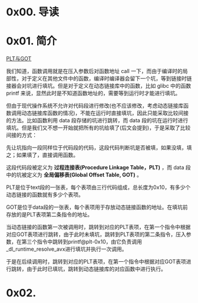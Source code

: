 # 0x00. 导读

# 0x01. 简介

[PLT与GOT](https://www.binss.me/blog/plt-and-got/)

我们知道，函数调用就是在压入参数后对函数地址 call 一下，而由于编译时的局部性，对于定义在其他文件中的函数，编译时编译器会留下一个坑，等到链接时链接器会对坑进行填坑。但是对于定义在动态链接库中的函数，比如 glibc 中的函数 printf 来说，显然此时是不知道函数地址的，需要等到运行时才能进行填坑。

但由于现代操作系统不允许对代码段进行修改(也不应该修改，考虑动态链接库函数调用动态链接库函数的情况)，不能在运行时直接填坑，因此只能采取比较间接的方法。比如函数利用 data 段存储的坑进行跳转，而 data 段的坑在运行时进行填坑。但是我们又不想一开始就把所有的坑给填了(后文会提到)，于是采取了比较间接的方式：

先让坑指向一段同样位于代码段的代码，这段代码判断坑是否被填，如果没填，填之；如果填了，直接调用函数。

这段代码段被定义为 **过程连接表(Procedure Linkage Table，PLT)** ，而 data 段中的坑被定义为 **全局偏移表(Global Offset Table, GOT)** 。


PLT是位于text段的一张表，每个表项由三行代码组成，总长度为0x10，有多少个动态链接的函数就有多少个表项。

GOT是位于data段的一张表，每个表项用于存放动态链接函数的地址。在填坑前存放的是PLT表项第二条指令的地址。

当动态链接的函数第一次被调用时，跳转到对应的PLT表项，在第一个指令中根据对应GOT表项进行跳转，由于此时未填坑，跳转到PLT表项的第二条指令，压入参数，在第三个指令中跳转到printf@plt-0x10，由它负责调用_dl_runtime_resolve_avx进行填坑并执行一次调用。

于是在后续调用时，跳转到对应的PLT表项，在第一个指令中根据对应GOT表项进行跳转，由于此时已填坑，跳转到动态链接库的对应函数中进行执行。

# 0x02. 